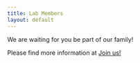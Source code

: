 ```yaml
---
title: Lab Members
layout: default
---
```


We are waiting for you be part of our family!

Please find more information at [Join us!](/kendyteng/kendyteng.github.io/join_us/index.md/)

